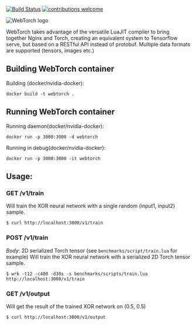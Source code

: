 [![Build Status](https://travis-ci.org/elefthei/WebTorch.svg?branch=master)](https://travis-ci.org/elefthei/WebTorch) [![contributions welcome](https://img.shields.io/badge/contributions-welcome-brightgreen.svg?style=flat)](https://github.com/elefthei/WebTorch/issues)

![WebTorch logo](https://elefthei.github.io/assets/css/images/webtorch.jpg)

WebTorch takes advantage of the versatile LuaJIT compiler to bring together Nginx and Torch, creating an equivalent system to Tensorflow serve, but based on a RESTful API instead of protobuf. Multiple data formats are supported (tensors, images etc.) 

## Building WebTorch container

Building (docker/nvidia-docker):
```
docker build -t webtorch .
```

## Running WebTorch container

Running daemon(docker/nvidia-docker):
```
docker run -p 3000:3000 -d webtorch
```

Running in debug(docker/nvidia-docker):
```
docker run -p 3000:3000 -it webtorch
```

## Usage:

### GET /v1/train
Will train the XOR neural network with a single random (input1, input2) sample.
```
$ curl http://localhost:3000/v1/train
```

### POST /v1/train
*Body*: 2D serialized Torch tensor (see `benchmarks/script/train.lua` for example)
Will train the XOR neural network with a serialized 2D Torch tensor sample.
```
$ wrk -t12 -c400 -d30s -s benchmarks/scripts/train.lua http://localhost:3000/v1/train
```

### GET /v1/output
Will get the result of the trained XOR network on (0.5, 0.5)
```
$ curl http://localhost:3000/v1/output
```

